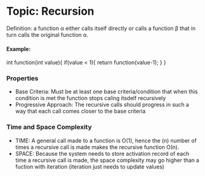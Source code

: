 # Topic: Recursion

Definition: a function α either calls itself directly or calls a function β that in turn calls the original function α.

#### **Example:**

int function(int value){
    if(value < 1){
    return function(value-1);
    }
}


### Properties
- Base Criteria: Must be at least one base criteria/condition that when this condition is met the function stops caling itsdelf recursively
- Progressive Approach: The recursive calls should progress in such a way that each call comes closer to the base criteria


### Time and Space Complexity
- TIME: A general call made to a function is O(1),  hence the (n) number of times a recursive call is made makes the recursive function Ο(n).
- SPACE: Because the system needs to store activation record of each time a recursive call is made, the space complexity may go higher than a fuction with iteration (iteration just needs to update values)
